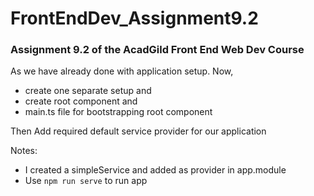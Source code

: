 # FrontEndDev_Assignment9.2
### Assignment 9.2 of the AcadGild Front End Web Dev Course

As we have already done with application setup. Now,
* create one separate setup and 
* create root component and
* main.ts file for bootstrapping root component

Then Add required default service provider for our application

Notes:
* I created a simpleService and added as provider in app.module
* Use `npm run serve` to run app
